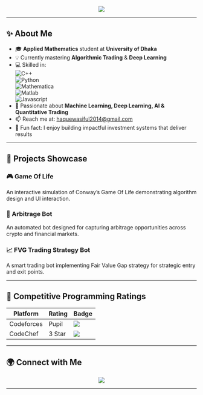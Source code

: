 <p align="center">
  <img src="https://capsule-render.vercel.app/api?type=soft-shadow&color=ff4500&height=300&section=header&text=Wasiful%20Haque&fontSize=72&fontColor=ffffff&animation=fadeIn&fontAlignY=50&desc=Applied%20Math%20Student&descAlignY=75&descAlign=50"/>
</p>

---

## ✨ About Me  

- 🎓 **Applied Mathematics** student at **University of Dhaka**  
- 💡 Currently mastering **Algorithmic Trading** & **Deep Learning**  
- 💻 Skilled in:  
  <img alt="C++" src="https://img.shields.io/badge/C++-00599C?style=for-the-badge&logo=c%2B%2B&logoColor=white"/>  
  <img alt="Python" src="https://img.shields.io/badge/Python-3776AB?style=for-the-badge&logo=python&logoColor=white"/>  
  <img alt="Mathematica" src="https://img.shields.io/badge/Mathematica-E33C23?style=for-the-badge&logo=wolfram&logoColor=white"/>  
  <img alt="Matlab" src="https://img.shields.io/badge/MATLAB-FBA919?style=for-the-badge&logo=mathworks&logoColor=white"/>  
  <img alt="Javascript" src="https://img.shields.io/badge/Javascript-F7DF1E?style=for-the-badge&logo=javascript&logoColor=black"/>  
- 🤖 Passionate about **Machine Learning, Deep Learning, AI & Quantitative Trading**  
- 📫 Reach me at: [haquewasiful2014@gmail.com](mailto:haquewasiful2014@gmail.com)  
- 🌟 Fun fact: I enjoy building impactful investment systems that deliver results  

---

## 🚀 Projects Showcase  

### 🎮 Game Of Life  
An interactive simulation of Conway’s Game Of Life demonstrating algorithm design and UI interaction.

### 🤖 Arbitrage Bot  
An automated bot designed for capturing arbitrage opportunities across crypto and financial markets.

### 📈 FVG Trading Strategy Bot  
A smart trading bot implementing Fair Value Gap strategy for strategic entry and exit points.

---

## 🏅 Competitive Programming Ratings  

| Platform   | Rating   | Badge                                             |
|------------|----------|--------------------------------------------------|
| Codeforces | Pupil    | <img src="https://img.shields.io/badge/Codeforces-Pupil-1f8acb?style=flat&logo=codeforces&logoColor=white"/>  |
| CodeChef   | 3 Star   | <img src="https://img.shields.io/badge/CodeChef-3%20Star-F2711C?style=flat&logo=codechef&logoColor=white"/>   |

---

## 🌍 Connect with Me  

<p align="center">
  <a href="https://www.facebook.com/Black.Goku01/" target="_blank" rel="noopener noreferrer">
    <img src="https://img.shields.io/badge/Facebook-1877F2?style=for-the-badge&logo=facebook&logoColor=white"/>
  </a>
</p>

---

